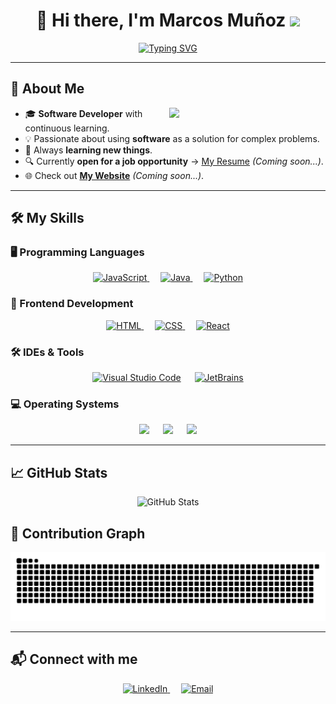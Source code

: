 ### <h1 align="center">👋 Hi there, I'm Marcos Muñoz <img src="https://media.giphy.com/media/hvRJCLFzcasrR4ia7z/giphy.gif" width="30"></h1>

<p align="center">
  <a href="https://github.com/DenverCoder1/readme-typing-svg">
    <img src="https://readme-typing-svg.herokuapp.com?font=Time+New+Roman&color=%23C8BE25&size=25&center=true&vCenter=true&width=600&height=100&lines=Software+Engineer;Computer+Science+Student;Competitive+Programmer;Always+learning+new+things" alt="Typing SVG">
  </a>
</p>

---

## 🧐 About Me

<p align="left">
  <img align="right" src="https://github.com/7oSkaaa/7oSkaaa/blob/main/Images/Right_Side.gif?raw=true" width="250px">
</p>

- 🎓 **Software Developer** with continuous learning.
- 💡 Passionate about using **software** as a solution for complex problems.
- 🚀 Always **learning new things**.
- 🔍 Currently **open for a job opportunity** → [My Resume](#) *(Coming soon...)*.
- 🌐 Check out **[My Website](#)** *(Coming soon...)*.

---

## 🛠️ My Skills

### 🖥️ Programming Languages
<p align="center"> 
  <a href="https://developer.mozilla.org/en-US/docs/Web/JavaScript" target="_blank">
    <img alt="JavaScript" src="https://img.shields.io/badge/JavaScript%20-%23F7DF1E.svg?style=plastic&logo=javascript&logoColor=black">
  </a>
  &emsp;
  <a href="https://www.java.com" target="_blank"> 
    <img alt="Java" src="https://img.shields.io/badge/Java-%23007396.svg?style=plastic&logo=java&logoColor=white">
  </a>
  &emsp;
  <a href="https://www.python.org" target="_blank">
    <img alt="Python" src="https://img.shields.io/badge/Python%20-%2314354C.svg?style=plastic&logo=python&logoColor=white">
  </a>
</p>

### 🎨 Frontend Development
<p align="center"> 
  <a href="https://www.w3.org/html/" target="_blank"> 
    <img alt="HTML" src="https://img.shields.io/badge/HTML5%20-%23E34F26.svg?style=plastic&logo=html5&logoColor=white">
  </a>
  &emsp;
  <a href="https://www.w3schools.com/css/" target="_blank">
    <img alt="CSS" src="https://img.shields.io/badge/CSS%20-%231572B6.svg?style=plastic&logo=css3&logoColor=white">
  </a>
  &emsp;
  <a href="https://react.dev/" target="_blank">
    <img alt="React" src="https://img.shields.io/badge/react-%2361DAFB.svg?style=plastic&logo=React&logoColor=black">
  </a>
</p>

### 🛠️ IDEs & Tools
<p align="center">
  <a href="#"><img alt="Visual Studio Code" src="https://img.shields.io/badge/Visual%20Studio%20Code-0078d7.svg?style=plastic&logo=visual-studio-code&logoColor=white"></a>
  &emsp;
  <a href="#"><img alt="JetBrains" src="https://img.shields.io/badge/jetbrains-%23000000.svg?style=plastic&logo=jetbrains&logoColor=white"></a>
</p>

### 💻 Operating Systems
<p align="center">
  <a href="#"><img src="https://img.shields.io/badge/Linux-FCC624?style=plastic&logo=linux&logoColor=black"></a>
  &emsp;
  <a href="#"><img src="https://img.shields.io/badge/Ubuntu-E95420?style=plastic&logo=ubuntu&logoColor=white"></a>
  &emsp;
  <a href="#"><img src="https://img.shields.io/badge/Windows-0078D6?style=plastic&logo=windows&logoColor=white"></a>
</p>

---

## 📈 GitHub Stats
<p align="center">
  <img src="https://github-readme-stats.vercel.app/api?username=marcos-munoz&show_icons=true&theme=dark" alt="GitHub Stats">
</p>

## 🐍 Contribution Graph
<p align="center">
  <img src="https://github.com/7oSkaaa/7oSkaaa/blob/output/github-contribution-grid-snake.svg" alt="Snake animation">
</p>

---

## 📬 Connect with me
<p align="center">
  <a href="https://www.linkedin.com/in/marcos-mu%C3%B1oz-velasco-9353b0289/" target="_blank">
    <img src="https://img.shields.io/badge/LinkedIn-blue?style=plastic&logo=linkedin" alt="LinkedIn">
  </a>
  &emsp;
  <a href="mailto:mmvpela@gmail.com.com">
    <img src="https://img.shields.io/badge/Email-D14836?style=plastic&logo=gmail&logoColor=white" alt="Email">
  </a>
</p>
